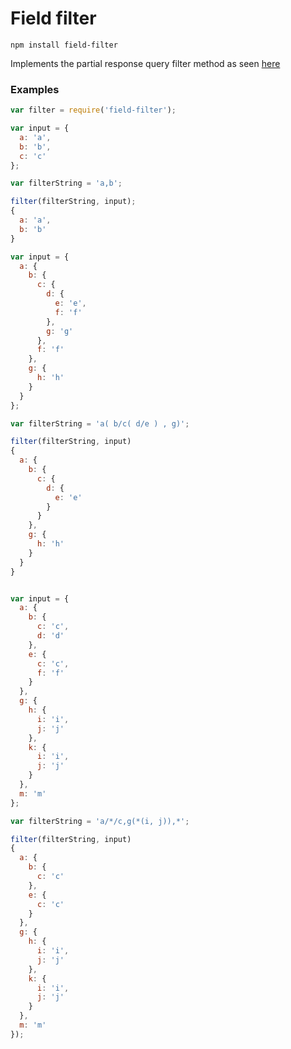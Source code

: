 # Field filter
`npm install field-filter`

Implements the partial response query filter method as seen [here](https://developers.google.com/youtube/v3/getting-started)

### Examples
```js
var filter = require('field-filter');

var input = {
  a: 'a',
  b: 'b',
  c: 'c'
};

var filterString = 'a,b';

filter(filterString, input);
{
  a: 'a',
  b: 'b'
}

var input = {
  a: {
    b: {
      c: {
        d: {
          e: 'e',
          f: 'f'
        },
        g: 'g'
      },
      f: 'f'
    },
    g: {
      h: 'h'
    }
  }
};

var filterString = 'a( b/c( d/e ) , g)';

filter(filterString, input)
{
  a: {
    b: {
      c: {
        d: {
          e: 'e'
        }
      }
    },
    g: {
      h: 'h'
    }
  }
}


var input = {
  a: {
    b: {
      c: 'c',
      d: 'd'
    },
    e: {
      c: 'c',
      f: 'f'
    }
  },
  g: {
    h: {
      i: 'i',
      j: 'j'
    },
    k: {
      i: 'i',
      j: 'j'
    }
  },
  m: 'm'
};

var filterString = 'a/*/c,g(*(i, j)),*';

filter(filterString, input)
{
  a: {
    b: {
      c: 'c'
    },
    e: {
      c: 'c'
    }
  },
  g: {
    h: {
      i: 'i',
      j: 'j'
    },
    k: {
      i: 'i',
      j: 'j'
    }
  },
  m: 'm'
});
```
